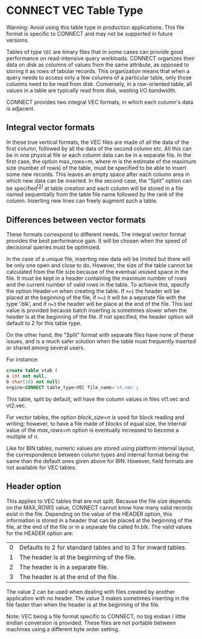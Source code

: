 # CONNECT VEC Table Type

Warning: Avoid using this table type in production applications. This file format is specific to CONNECT and may not be supported in future versions.

Tables of type `VEC` are binary files that in some cases can provide good
performance on read-intensive query workloads. CONNECT organizes their data on
disk as columns of values from the same attribute, as opposed to storing it as
rows of tabular records. This organization means that when a query needs to
access only a few columns of a particular table, only those columns need to be
read from disk. Conversely, in a row-oriented table, all values in a table are
typically read from disk, wasting I/O bandwidth.

CONNECT provides two integral VEC formats, in which each column's data is
adjacent.

## Integral vector formats

In these true vertical formats, the VEC files are made of all the data of the first column, followed by all the data of the second column etc. All this can be in one physical file or each column data can be in a separate file. In the first case, the option max_rows=m, where m is the estimate of the maximum size (number of rows) of the table, must be specified to be able to insert some new records. This leaves an empty space after each column area in which new data can be inserted. In the second case, the “Split” option can be specified<sup class="reference" id="_ref-1">[[2](#_note-1)]</sup> at table creation and each column will be stored in a file named sequentially from the table file name followed by the rank of the column. Inserting new lines can freely augment such a table.

## Differences between vector formats

These formats correspond to different needs. The integral vector format
provides the best performance gain. It will be chosen when the speed of
decisional queries must be optimized.

In the case of a unique file, inserting new data will be limited but there will
be only one open and close to do. However, the size of the table cannot be
calculated from the file size because of the eventual unused space in the file.
It must be kept in a header containing the maximum number of rows and the
current number of valid rows in the table. To achieve this, specify the option
Header=<em>n</em> when creating the table. If `n=1` the header will be placed at
the beginning of the file, if `n=2` it will be a separate file with the type
‘.blk’, and if `n=3` the header will be place at the end of the file. This
last value is provided because batch inserting is sometimes slower when the
header is at the beginning of the file. If not specified, the header option
will default to 2 for this table type.

On the other hand, the "Split" format with separate files have none of these
issues, and is a much safer solution when the table must frequently inserted or
shared among several users.

For instance:

```sql
create table vtab (
a int not null,
b char(10) not null)
engine=CONNECT table_type=VEC file_name='vt.vec'; 
```

This table, split by default, will have the column values in files vt1.vec and vt2.vec.

For vector tables, the option <em>block_size=n</em> is used for block reading and writing; however, to have a file made of blocks of equal size, the internal value of the <em>max_rows=m</em> option is eventually increased to become a multiple of n.

Like for BIN tables, numeric values are stored using platform internal layout,
the correspondence between column types and internal format being the same than
the default ones given above for BIN. However, field formats are not available
for VEC tables.

## Header option

This applies to VEC tables that are not split. Because the file size depends on the
MAX_ROWS value, CONNECT cannot know how many valid records exist in the file.
Depending on the value of the HEADER option, this information is stored in a
header that can be placed at the beginning of the file, at the end of the file
or in a separate file called fn.blk. The valid values for the HEADER option
are:

<table><tbody><tr><td>0</td><td>Defaults to 2 for standard tables and to 3 for inward tables.</td></tr>
<tr><td>1</td><td>The header is at the beginning of the file.</td></tr>
<tr><td>2</td><td>The header is in a separate file.</td></tr>
<tr><td>3</td><td>The header is at the end of the file.</td></tr>
</tbody></table>

The value 2 can be used when dealing with files created by another application
with no header. The value 3 makes sometimes inserting in the file faster than
when the header is at the beginning of the file.

Note: VEC being a file format specific to CONNECT, no big endian / little endian conversion is provided. These files are not portable between machines using a different byte order setting.